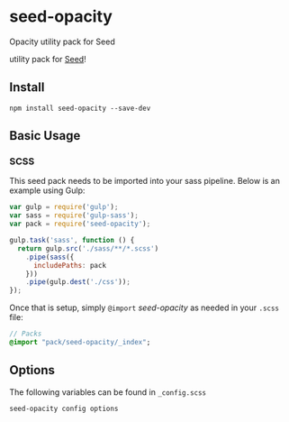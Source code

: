 # seed-opacity
Opacity utility pack for Seed

utility pack for [Seed](https://github.com/helpscout/seed)!

## Install
```
npm install seed-opacity --save-dev
```


## Basic Usage

### SCSS
This seed pack needs to be imported into your sass pipeline. Below is an example using Gulp:


```javascript
var gulp = require('gulp');
var sass = require('gulp-sass');
var pack = require('seed-opacity');

gulp.task('sass', function () {
  return gulp.src('./sass/**/*.scss')
    .pipe(sass({
      includePaths: pack
    }))
    .pipe(gulp.dest('./css'));
});
```

Once that is setup, simply `@import` *seed-opacity* as needed in your `.scss` file:

```sass
// Packs
@import "pack/seed-opacity/_index";
```

## Options

The following variables can be found in `_config.scss`

```sass
seed-opacity config options
```
